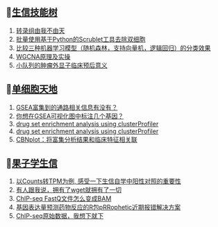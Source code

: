 ## 📝[生信技能树](https://github.com/ixxmu/mp_duty/issues?q=label%3A%E7%94%9F%E4%BF%A1%E6%8A%80%E8%83%BD%E6%A0%91+is%3Aclosed)
<!-- 1issueTable -->

1. [转录组由我不由天](https://github.com/ixxmu/mp_duty/issues/2743) 
2. [批量使用基于Python的Scrublet工具去除双细胞](https://github.com/ixxmu/mp_duty/issues/2742) 
3. [比较三种机器学习模型（随机森林，支持向量机，逻辑回归）的分类效果](https://github.com/ixxmu/mp_duty/issues/2708) 
4. [WGCNA原理及实操](https://github.com/ixxmu/mp_duty/issues/2699) 
5. [小队列的肿瘤外显子临床预后意义](https://github.com/ixxmu/mp_duty/issues/2682) 
<!-- 1issueTable -->
## 📝[单细胞天地](https://github.com/ixxmu/mp_duty/issues?q=label%3A%E5%8D%95%E7%BB%86%E8%83%9E%E5%A4%A9%E5%9C%B0+is%3Aclosed)
<!-- 2issueTable -->

1. [GSEA富集到的通路相关信息有没有？](https://github.com/ixxmu/mp_duty/issues/2735) 
2. [你想在GSEA可视化图中标注几个基因？](https://github.com/ixxmu/mp_duty/issues/2648) 
3. [drug set enrichment analysis using clusterProfiler](https://github.com/ixxmu/mp_duty/issues/2626) 
4. [drug set enrichment analysis using clusterProfiler](https://github.com/ixxmu/mp_duty/issues/2615) 
5. [CBNplot：将富集分析结果和临床特征相关联](https://github.com/ixxmu/mp_duty/issues/2614) 
<!-- 2issueTable -->

## 📝[果子学生信](https://github.com/ixxmu/mp_duty/issues?q=label%3A%E6%9E%9C%E5%AD%90%E5%AD%A6%E7%94%9F%E4%BF%A1+is%3Aclosed)
<!-- 3issueTable -->

1. [以Counts转TPM为例, 感受一下生信自学中阳性对照的重要性](https://github.com/ixxmu/mp_duty/issues/2738) 
2. [有人跟我说，拥有了wget就拥有了一切](https://github.com/ixxmu/mp_duty/issues/2730) 
3. [ChIP-seq FastQ文件怎么变成BAM](https://github.com/ixxmu/mp_duty/issues/2714) 
4. [基因表达量预测药物反应的R包pRRophetic近期报错解决方案](https://github.com/ixxmu/mp_duty/issues/2691) 
5. [ChIP-seq原始数据，我想下就下](https://github.com/ixxmu/mp_duty/issues/2650) 
<!-- 3issueTable -->
